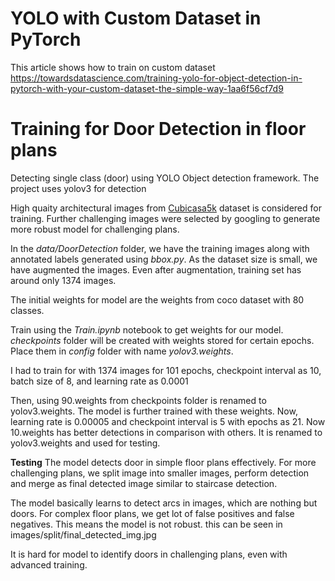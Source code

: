 # YOLO with Custom Dataset in PyTorch

This article shows how to train on custom dataset
https://towardsdatascience.com/training-yolo-for-object-detection-in-pytorch-with-your-custom-dataset-the-simple-way-1aa6f56cf7d9

# Training for Door Detection in floor plans

Detecting single class (door) using YOLO Object detection framework. The project uses yolov3 for detection

High quaity architectural images from [Cubicasa5k](https://zenodo.org/record/2613548#.XtDCHMYzZuQ) dataset is considered for training. Further challenging images were selected by googling to generate more robust model for challenging plans.

In the *data/DoorDetection* folder, we have the training images along with annotated labels generated using *bbox.py*. As the dataset size is small, we have augmented the images. Even after augmentation, training set has around only 1374 images.

The initial weights for model are the weights from coco dataset with 80 classes.

Train using the *Train.ipynb* notebook to get weights for our model. *checkpoints* folder will be created with weights stored for certain epochs. Place them in *config* folder with name *yolov3.weights*.

I had to train for with 1374 images for 101 epochs, checkpoint interval as 10, batch size of 8, and learning rate as 0.0001

Then, using 90.weights from checkpoints folder is renamed to yolov3.weights. The model is further trained with these weights. Now, learning rate is 0.00005 and checkpoint interval is 5 with epochs as 21. Now 10.weights has better detections in comparison with others. It is renamed to yolov3.weights and used for testing.

**Testing**
The model detects door in simple floor plans effectively. For more challenging plans, we split image into smaller images, perform detection and merge as final detected image similar to staircase detection.

The model basically learns to detect arcs in images, which are nothing but doors. For complex floor plans, we get lot of false positives and false negatives. This means the model is not robust. this can be seen in images/split/final_detected_img.jpg

It is hard for model to identify doors in challenging plans, even with advanced training.

